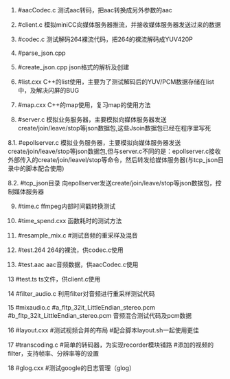 1.  #aacCodec.c
    测试aac转码，把aac转换成另外参数的aac

2.  #client.c
    模拟miniCC向媒体服务器推流，并接收媒体服务器发送过来的数据    

3.  #codec.c
    测试解码264裸流代码，把264的裸流解码成YUV420P 

4.  #parse_json.cpp
5.  #create_json.cpp
    json格式的解析及创建

6.  #list.cxx
    C++的list使用，主要为了测试解码后的YUV/PCM数据存储在list中，及解决闪屏的BUG

7.  #map.cxx
    C++的map使用，复习map的使用方法

8.  #server.c
    模拟业务服务器，主要模拟向媒体服务器发送create/join/leave/stop等json数据包,这些Jsoin数据包已经在程序里写死

8.1.  #epollserver.c
    模拟业务服务器，主要模拟向媒体服务器发送create/join/leave/stop等json数据包,但与server.c不同的是：epollserver.c接收外部传入的create/join/leavel/stop等命令，然后转发给媒体服务器(与tcp_json目录中的脚本配合使用)
    
8.2.  #tcp_json目录
    向epollserver发送create/join/leave/stop等json数据包，控制媒体服务器

9.  #time.c
    ffmpeg内部时间戳转换测试
    
10. #time_spend.cxx
    函数耗时的测试方法
    
11. #resample_mix.c
    #测试音频的重采样及混音

12. #test.264
    264的裸流，供codec.c使用

12. #test.aac
    aac音频数据，供aacCodec.c使用

13  #test.ts
    ts文件，供client.c使用

14  #filter_audio.c
    利用filter对音频进行重采样测试代码

15  #mixaudio.c
    #a_fltp_32it_LittleEndian_stereo.pcm
    #b_fltp_32it_LittleEndian_stereo.pcm
    音频混合测试代码及pcm数据

16  #layout.cxx
    #测试视频合并的布局
    #配合脚本layout.sh一起使用更佳

17  #transcoding.c
    #简单的转码器，为实现recorder模块铺路
    #添加的视频的filter，支持帧率、分辨率等的设置

18  #glog.cxx
    #测试google的日志管理（glog）
